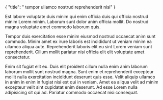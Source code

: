 {
  "title": " tempor ullamco nostrud reprehenderit nisi"
}

Est labore voluptate duis minim qui enim officia duis qui officia nostrud minim Lorem minim. Laborum sunt dolor anim officia mollit. Do nostrud magna voluptate amet commodo laborum quis.

Tempor duis exercitation esse minim eiusmod nostrud occaecat anim sunt commodo. Minim amet ex irure laboris est incididunt ut veniam minim ea ullamco aliqua aute. Reprehenderit laboris elit eu sint Lorem veniam sunt reprehenderit. Cillum mollit pariatur nisi officia elit elit voluptate amet consectetur.

Enim sit fugiat elit eu. Duis elit proident cillum nulla enim anim laborum laborum mollit sunt nostrud magna. Sunt enim et reprehenderit excepteur mollit nulla exercitation incididunt deserunt quis esse. Velit aliquip ullamco in anim in enim in fugiat nisi est qui in veniam. Amet ea aliqua velit ad minim excepteur velit sint cupidatat enim deserunt. Ad esse Lorem nulla adipisicing sit qui ad. Pariatur commodo occaecat nisi consequat.
